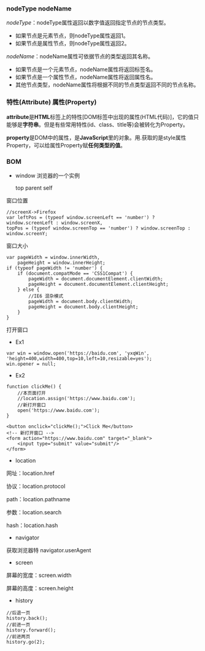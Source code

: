 ### nodeType nodeName
*nodeType*：nodeType属性返回以数字值返回指定节点的节点类型。

* 如果节点是元素节点，则nodeType属性返回1。
* 如果节点是属性节点，则nodeType属性返回2。

*nodeName*：nodeName属性可依据节点的类型返回其名称。
* 如果节点是一个元素节点，nodeName属性将返回标签名。
* 如果节点是一个属性节点，nodeName属性将返回属性名。
* 其他节点类型，nodeName属性将根据不同的节点类型返回不同的节点名称。

### 特性(Attribute) 属性(Property)
**attribute**是**HTML**标签上的特性[DOM标签中出现的属性(HTML代码)]，它的值只能够是**字符串**。但是有些常用特性(id、class、title等)会被转化为Property。

**property**是DOM中的属性，是**JavaScript**里的对象。用.获取的是style属性Property，可以给属性Property赋**任何类型的值**。

### BOM
* window
    浏览器的一个实例

    top parent self

窗口位置

````
//screenX->Firefox
var leftPos = (typeof window.screenLeft == 'number') ? window.screenLeft : window.screenX,
topPos = (typeof window.screenTop == 'number') ? window.screenTop : window.screenY;
````

窗口大小

````
var pageWidth = window.innerWidth,
    pageHeight = window.innerHeight;
if (typeof pageWidth != 'number') {
    if (document.compatMode == 'CSS1Compat') {
        pageWidth = document.documentElement.clientWidth;
        pageHeight = document.documentElement.clientHeight;
    } else {
        //IE6 混杂模式
        pageWidth = document.body.clientWidth;
        pageHeight = document.body.clientHeight;
    }
}
````

打开窗口

* Ex1

````
var win = window.open('https://baidu.com', 'yxqWin', 'height=400,width=400,top=10,left=10,resizable=yes');
win.opener = null;
````

* Ex2

````
function clickMe() {
    //本页面打开
    //location.assign('https://www.baidu.com');
    //新打开窗口
    open('https://www.baidu.com');
}

<button onclick="clickMe();">Click Me</button>
<!-- 新打开窗口 -->
<form action="https://www.baidu.com" target="_blank">
    <input type="submit" value="submit"/>
</form>
````

* location

网址：location.href

协议：location.protocol

path：location.pathname

参数：location.search

hash：location.hash

* navigator

获取浏览器特 navigator.userAgent

* screen

屏幕的宽度：screen.width

屏幕的高度：screen.height

* history

````
//后退一页
history.back();
//前进一页
history.forward();
//前进两页
history.go(2);
````

